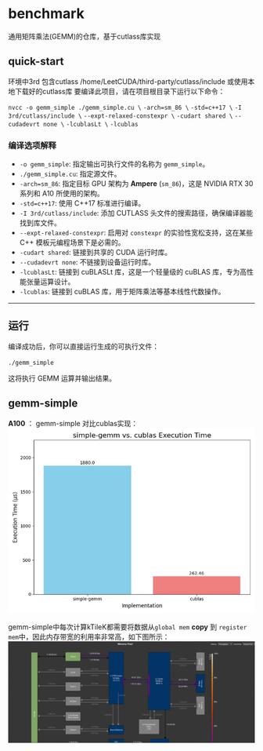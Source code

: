 # benchmark
通用矩阵乘法(GEMM)的仓库，基于cutlass库实现
## quick-start

环境中3rd 包含cutlass   /home/LeetCUDA/third-party/cutlass/include
或使用本地下载好的cutlass库
要编译此项目，请在项目根目录下运行以下命令：

`nvcc -o gemm_simple ./gemm_simple.cu \`
`-arch=sm_86 \`
`-std=c++17 \`
`-I 3rd/cutlass/include \`
`--expt-relaxed-constexpr \`
`-cudart shared \`
`--cudadevrt none \`
`-lcublasLt \`
`-lcublas`

### 编译选项解释

* `-o gemm_simple`: 指定输出可执行文件的名称为 `gemm_simple`。
* `./gemm_simple.cu`: 指定源文件。
* `-arch=sm_86`: 指定目标 GPU 架构为 **Ampere** (`sm_86`)，这是 NVIDIA RTX 30 系列和 A10 所使用的架构。
* `-std=c++17`: 使用 C++17 标准进行编译。
* `-I 3rd/cutlass/include`: 添加 CUTLASS 头文件的搜索路径，确保编译器能找到库文件。
* `--expt-relaxed-constexpr`: 启用对 `constexpr` 的实验性宽松支持，这在某些 C++ 模板元编程场景下是必需的。
* `-cudart shared`: 链接到共享的 CUDA 运行时库。
* `--cudadevrt none`: 不链接到设备运行时库。
* `-lcublasLt`: 链接到 cuBLASLt 库，这是一个轻量级的 cuBLAS 库，专为高性能张量运算设计。
* `-lcublas`: 链接到 cuBLAS 库，用于矩阵乘法等基本线性代数操作。

---

## 运行

编译成功后，你可以直接运行生成的可执行文件：

`./gemm_simple`

这将执行 GEMM 运算并输出结果。


## gemm-simple
__A100__ ： gemm-simple 对比cublas实现：
![alt text](./pic/compare.jpg)


gemm-simple中每次计算kTileK都需要将数据从`global mem` __copy__ 到 `register mem`中，因此内存带宽的利用率非常高，如下图所示：
![alt text](./pic/gemm-simple_bandwidth.png)

